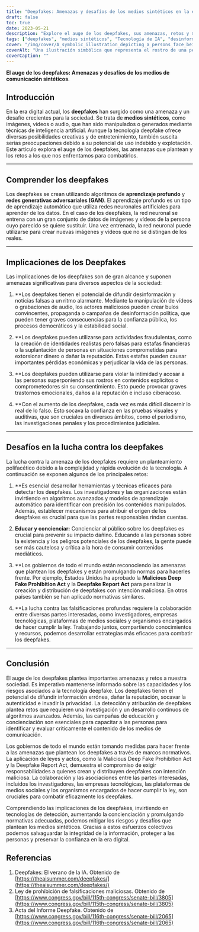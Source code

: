 ```yaml
---
title: "Deepfakes: Amenazas y desafíos de los medios sintéticos en la era digital"
draft: false
toc: true
date: 2023-05-21
description: "Explore el auge de los deepfakes, sus amenazas, retos y medidas reguladoras en la lucha contra la manipulación sintética de los medios de comunicación."
tags: ["deepfakes", "medios sintéticos", "Tecnología de IA", "desinformación", "noticias falsas", "fraude", "invasión de la intimidad", "detección de deepfake", "marcos normativos", "educación", "sensibilización", "era digital", "tecnología", "sociedad", "retos", "amenazas", "lucha contra los deepfakes", "rendición de cuentas", "colaboración", "algoritmos avanzados"]
cover: "/img/cover/A_symbolic_illustration_depicting_a_persons_face_being_replicated.png"
coverAlt: "Una ilustración simbólica que representa el rostro de una persona siendo sustituido por otro rostro, representando la naturaleza engañosa de los deepfakes y los retos que plantean en la manipulación de los medios digitales."
coverCaption: ""
---
```


**El auge de los deepfakes: Amenazas y desafíos de los medios de comunicación sintéticos**.

## Introducción

En la era digital actual, los **deepfakes** han surgido como una amenaza y un desafío crecientes para la sociedad. Se trata de **medios sintéticos**, como imágenes, vídeos o audio, que han sido manipulados o generados mediante técnicas de inteligencia artificial. Aunque la tecnología deepfake ofrece diversas posibilidades creativas y de entretenimiento, también suscita serias preocupaciones debido a su potencial de uso indebido y explotación. Este artículo explora el auge de los deepfakes, las amenazas que plantean y los retos a los que nos enfrentamos para combatirlos.

______

## Comprender los deepfakes

Los deepfakes se crean utilizando algoritmos de **aprendizaje profundo** y **redes generativas adversariales (GAN)**. El aprendizaje profundo es un tipo de aprendizaje automático que utiliza redes neuronales artificiales para aprender de los datos. En el caso de los deepfakes, la red neuronal se entrena con un gran conjunto de datos de imágenes y vídeos de la persona cuyo parecido se quiere sustituir. Una vez entrenada, la red neuronal puede utilizarse para crear nuevas imágenes y vídeos que no se distingan de los reales.

______

## Implicaciones de los Deepfakes

Las implicaciones de los deepfakes son de gran alcance y suponen amenazas significativas para diversos aspectos de la sociedad:

1. **Los deepfakes tienen el potencial de difundir desinformación y noticias falsas a un ritmo alarmante. Mediante la manipulación de vídeos o grabaciones de audio, los actores maliciosos pueden crear bulos convincentes, propaganda o campañas de desinformación política, que pueden tener graves consecuencias para la confianza pública, los procesos democráticos y la estabilidad social.

2. **Los deepfakes pueden utilizarse para actividades fraudulentas, como la creación de identidades realistas pero falsas para estafas financieras o la suplantación de personas en situaciones comprometidas para extorsionar dinero o dañar la reputación. Estas estafas pueden causar importantes pérdidas económicas y perjudicar la vida de las personas.

3. **Los deepfakes pueden utilizarse para violar la intimidad y acosar a las personas superponiendo sus rostros en contenidos explícitos o comprometedores sin su consentimiento. Esto puede provocar graves trastornos emocionales, daños a la reputación e incluso ciberacoso.

4. **Con el aumento de los deepfakes, cada vez es más difícil discernir lo real de lo falso. Esto socava la confianza en las pruebas visuales y auditivas, que son cruciales en diversos ámbitos, como el periodismo, las investigaciones penales y los procedimientos judiciales.

______

## Desafíos en la lucha contra los deepfakes

La lucha contra la amenaza de los deepfakes requiere un planteamiento polifacético debido a la complejidad y rápida evolución de la tecnología. A continuación se exponen algunos de los principales retos:

1. **Es esencial desarrollar herramientas y técnicas eficaces para detectar los deepfakes. Los investigadores y las organizaciones están invirtiendo en algoritmos avanzados y modelos de aprendizaje automático para identificar con precisión los contenidos manipulados. Además, establecer mecanismos para atribuir el origen de los deepfakes es crucial para que las partes responsables rindan cuentas.

2. **Educar y concienciar:** Concienciar al público sobre los deepfakes es crucial para prevenir su impacto dañino. Educando a las personas sobre la existencia y los peligros potenciales de los deepfakes, la gente puede ser más cautelosa y crítica a la hora de consumir contenidos mediáticos.

3. **Los gobiernos de todo el mundo están reconociendo las amenazas que plantean los deepfakes y están promulgando normas para hacerles frente. Por ejemplo, Estados Unidos ha aprobado la **Malicious Deep Fake Prohibition Act** y la **Deepfake Report Act** para penalizar la creación y distribución de deepfakes con intención maliciosa. En otros países también se han aplicado normativas similares.

4. **La lucha contra las falsificaciones profundas requiere la colaboración entre diversas partes interesadas, como investigadores, empresas tecnológicas, plataformas de medios sociales y organismos encargados de hacer cumplir la ley. Trabajando juntos, compartiendo conocimientos y recursos, podemos desarrollar estrategias más eficaces para combatir los deepfakes.

______

## Conclusión

El auge de los deepfakes plantea importantes amenazas y retos a nuestra sociedad. Es imperativo mantenerse informado sobre las capacidades y los riesgos asociados a la tecnología deepfake. Los deepfakes tienen el potencial de difundir información errónea, dañar la reputación, socavar la autenticidad e invadir la privacidad. La detección y atribución de deepfakes plantea retos que requieren una investigación y un desarrollo continuos de algoritmos avanzados. Además, las campañas de educación y concienciación son esenciales para capacitar a las personas para identificar y evaluar críticamente el contenido de los medios de comunicación.

Los gobiernos de todo el mundo están tomando medidas para hacer frente a las amenazas que plantean los deepfakes a través de marcos normativos. La aplicación de leyes y actos, como la Malicious Deep Fake Prohibition Act y la Deepfake Report Act, demuestra el compromiso de exigir responsabilidades a quienes crean y distribuyen deepfakes con intención maliciosa. La colaboración y las asociaciones entre las partes interesadas, incluidos los investigadores, las empresas tecnológicas, las plataformas de medios sociales y los organismos encargados de hacer cumplir la ley, son cruciales para combatir eficazmente los deepfakes.

Comprendiendo las implicaciones de los deepfakes, invirtiendo en tecnologías de detección, aumentando la concienciación y promulgando normativas adecuadas, podemos mitigar los riesgos y desafíos que plantean los medios sintéticos. Gracias a estos esfuerzos colectivos podemos salvaguardar la integridad de la información, proteger a las personas y preservar la confianza en la era digital.

## Referencias

1. Deepfakes: El verano de la IA. Obtenido de [https://theaisummer.com/deepfakes/](https://theaisummer.com/deepfakes/)
2. Ley de prohibición de falsificaciones maliciosas. Obtenido de [https://www.congress.gov/bill/115th-congress/senate-bill/3805](https://www.congress.gov/bill/115th-congress/senate-bill/3805)
3. Acta del Informe Deepfake. Obtenido de [https://www.congress.gov/bill/116th-congress/senate-bill/2065](https://www.congress.gov/bill/116th-congress/senate-bill/2065)
